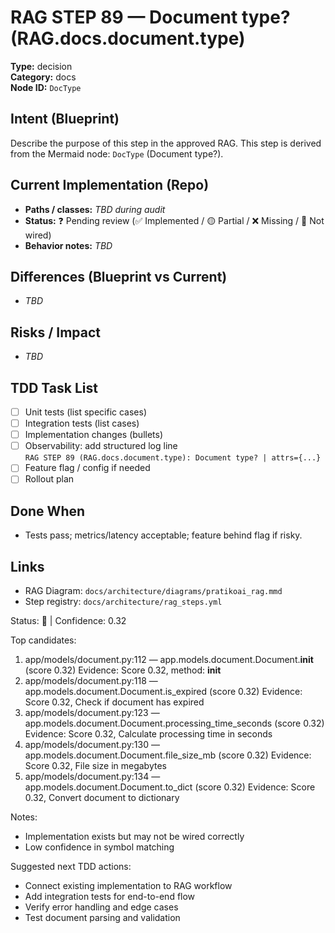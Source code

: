 # RAG STEP 89 — Document type? (RAG.docs.document.type)

**Type:** decision  
**Category:** docs  
**Node ID:** `DocType`

## Intent (Blueprint)
Describe the purpose of this step in the approved RAG. This step is derived from the Mermaid node: `DocType` (Document type?).

## Current Implementation (Repo)
- **Paths / classes:** _TBD during audit_
- **Status:** ❓ Pending review (✅ Implemented / 🟡 Partial / ❌ Missing / 🔌 Not wired)
- **Behavior notes:** _TBD_

## Differences (Blueprint vs Current)
- _TBD_

## Risks / Impact
- _TBD_

## TDD Task List
- [ ] Unit tests (list specific cases)
- [ ] Integration tests (list cases)
- [ ] Implementation changes (bullets)
- [ ] Observability: add structured log line  
  `RAG STEP 89 (RAG.docs.document.type): Document type? | attrs={...}`
- [ ] Feature flag / config if needed
- [ ] Rollout plan

## Done When
- Tests pass; metrics/latency acceptable; feature behind flag if risky.

## Links
- RAG Diagram: `docs/architecture/diagrams/pratikoai_rag.mmd`
- Step registry: `docs/architecture/rag_steps.yml`


<!-- AUTO-AUDIT:BEGIN -->
Status: 🔌  |  Confidence: 0.32

Top candidates:
1) app/models/document.py:112 — app.models.document.Document.__init__ (score 0.32)
   Evidence: Score 0.32, method: __init__
2) app/models/document.py:118 — app.models.document.Document.is_expired (score 0.32)
   Evidence: Score 0.32, Check if document has expired
3) app/models/document.py:123 — app.models.document.Document.processing_time_seconds (score 0.32)
   Evidence: Score 0.32, Calculate processing time in seconds
4) app/models/document.py:130 — app.models.document.Document.file_size_mb (score 0.32)
   Evidence: Score 0.32, File size in megabytes
5) app/models/document.py:134 — app.models.document.Document.to_dict (score 0.32)
   Evidence: Score 0.32, Convert document to dictionary

Notes:
- Implementation exists but may not be wired correctly
- Low confidence in symbol matching

Suggested next TDD actions:
- Connect existing implementation to RAG workflow
- Add integration tests for end-to-end flow
- Verify error handling and edge cases
- Test document parsing and validation
<!-- AUTO-AUDIT:END -->